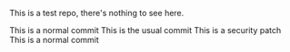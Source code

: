 This is a test repo, there's nothing to see here.

This is a normal commit
This is the usual commit
This is a security patch
This is a normal commit
